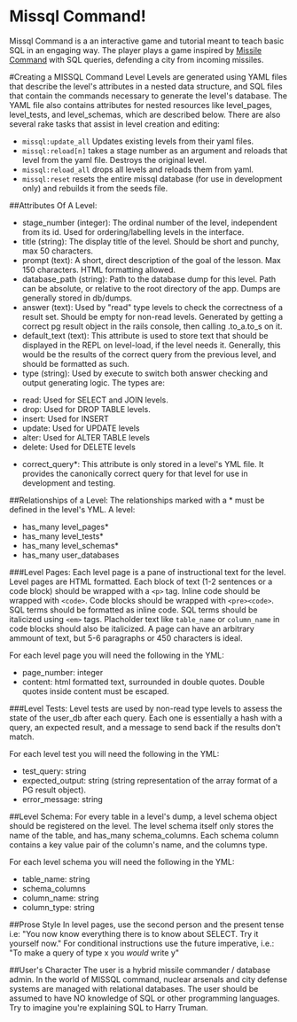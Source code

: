 # Missql Command!

Missql Command is a an interactive game and tutorial meant to teach basic SQL in an engaging way. The player plays a game inspired by [Missile Command](http://en.wikipedia.org/wiki/Missile_Command) with SQL queries, defending a city from incoming missiles. 

#Creating a MISSQL Command Level
Levels are generated using YAML files that describe the level's attributes in a nested data structure, and SQL files that contain the commands necessary to generate the level's database. The YAML file also contains attributes for nested resources like level_pages, level_tests, and level_schemas, which are described below. There are also several rake tasks that assist in level creation and editing: 

 - `missql:update_all` Updates existing levels from their yaml files. 
 - `missql:reload[n]` takes a stage number as an argument and reloads that level from the yaml file. Destroys the original level. 
 - `missql:reload_all` drops all levels and reloads them from yaml.
 - `missql:reset` resets the entire missql database (for use in development only) and rebuilds it from the seeds file.

##Attributes Of A Level:
 - stage_number (integer): The ordinal number of the level, independent from its id. Used for ordering/labelling levels in the interface.
 - title (string): The display title of the level. Should be short and punchy, max 50 characters.
 - prompt (text): A short, direct description of the goal of the lesson. Max 150 characters. HTML formatting allowed.
 - database_path (string): Path to the database dump for this level. Path can be absolute, or relative to the root directory of the app. Dumps are generally stored in db/dumps.
 - answer (text): Used by "read" type levels to check the correctness of a result set. Should be empty for non-read levels. Generated by getting a correct pg result object in the rails console, then calling .to_a.to_s on it.
 - default_text (text): This attribute is used to store text that should be displayed in the REPL on level-load, if the level needs it. Generally, this would be the results of the correct query from the previous level, and should be formatted as such.
 - type (string): Used by execute to switch both answer checking and output generating logic. The types are:
  * read: Used for SELECT and JOIN levels.
  * drop: Used for DROP TABLE levels.
  * insert: Used for INSERT
  * update: Used for UPDATE levels
  * alter: Used for ALTER TABLE levels
  * delete: Used for DELETE levels
 - correct_query*: This attribute is only stored in a level's YML file. It provides the canonically correct query for that level for use in development and testing.

##Relationships of a Level:
The relationships marked with a * must be defined in the level's YML.
A level:
 - has_many level_pages*
 - has_many level_tests*
 - has_many level_schemas*
 - has_many user_databases

###Level Pages:
Each level page is a pane of instructional text for the level. Level pages are HTML formatted. Each block of text (1-2 sentences or a code block) should be wrapped with a `<p>` tag. Inline code should be wrapped with `<code>`. Code blocks should be wrapped with `<pre><code>`. SQL terms should be formatted as inline code. SQL terms should be italicized using `<em>` tags. Placholder text like `table_name` or `column_name` in code blocks should also be italicized. A page can have an arbitrary ammount of text, but 5-6 paragraphs or 450 characters is ideal.

For each level page you will need the following in the YML:
 - page_number: integer
 - content: html formatted text, surrounded in double quotes. Double quotes inside content must be escaped.

###Level Tests:
Level tests are used by non-read type levels to assess the state of the user_db after each query. Each one is essentially a hash with a query, an expected result, and a message to send back if the results don't match.

For each level test you will need the following in the YML:
 - test_query: string
 - expected_output: string (string representation of the array format of a PG result object).
 - error_message: string

##Level Schema:
For every table in a level's dump, a level schema object should be registered on the level. The level schema itself only stores the name of the table, and has_many schema_columns. Each schema column contains a key value pair of the column's name, and the columns type. 

For each level schema you will need the following in the YML:
 - table_name: string
  - schema_columns
   - column_name: string
   - column_type: string

##Prose Style
In level pages, use the second person and the present tense i.e: "You now know everything there is to know about SELECT. Try it yourself now." For conditional instructions use the future imperative, i.e.: "To make a query of type x you *would* write y"

##User's Character
The user is a hybrid missile commander / database admin. In the world of MISSQL command, nuclear arsenals and city defense systems are managed with relational databases. The user should be assumed to have NO knowledge of SQL or other programming languages. Try to imagine you're explaining SQL to Harry Truman.

